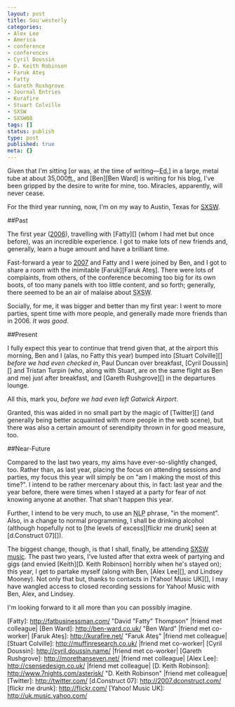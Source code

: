 ```yaml
---
layout: post
title: Sou'westerly
categories:
- Alex Lee
- America
- conference
- conferences
- Cyril Doussin
- D. Keith Robinson
- Faruk Ateş
- Fatty
- Gareth Rushgrove
- Journal Entries
- Kurafire
- Stuart Colville
- SXSW
- SXSW08
tags: []
status: publish
type: post
published: true
meta: {}
---
```

Given that I'm sitting [or was, at the time of writing—<abbr title="Editor">Ed.</abbr>] in a large, metal tube at about 35,000<abbr title="feet">ft.</abbr>, and [Ben][Ben Ward] is writing for his blog, I've been gripped by the desire to write for mine, too. Miracles, apparently, will never cease.

For the third year running, now, I'm on my way to Austin, Texas for&nbsp;[<abbr title="South by South-West">SXSW</abbr>][SXSW 08].

##Past

The first year ([2006][SXSW 06]), travelling with [Fatty][] (whom I had met but once before), was an incredible experience. I got to make lots of new friends and, generally, learn a huge amount and have a brilliant time.

Fast-forward a year to [2007][SXSW 07] and Fatty and I were joined by Ben, and I got to share a room with the inimitable [Faruk][Faruk Ateş]. There were lots of complaints, from others, of the conference becoming too big for its own boots, of too many panels with too little content, and so forth; generally, there seemed to be an air of malaise about <abbr title="South by South-West">SXSW</abbr>.

Socially, for me, it was bigger and better than my first year: I went to more parties, spent time with more people, and generally made more friends than in 2006. _It was good_.

##Present

I fully expect this year to continue that trend given that, at the airport this morning, Ben and I (alas, no Fatty this year) bumped into [Stuart Colville][] _before we had even checked in_, Paul Duncan over breakfast, [Cyril Doussin][] and Tristan Turpin (who, along with Stuart, are on the same flight as Ben and me) just after breakfast, and [Gareth Rushgrove][] in the departures lounge.

All this, mark you, _before we had even left Gatwick Airport_.

Granted, this was aided in no small part by the magic of [Twitter][] (and generally being better acquainted with more people in the web scene), but there was also a certain amount of serendipity thrown in for good measure, too.

##Near-Future

Compared to the last two years, my aims have ever-so-slightly changed, too. Rather than, as last year, placing the focus on attending sessions and parties, my focus this year will simply be on "am I making the most of this time?". I intend to be rather mercenary about this, in fact: last year and the year before, there were times when I stayed at a party for fear of not knowing anyone at another. That shan't happen this year.

Further, I intend to be very much, to use an <acronym title="Neuro-Linguistic Programming">NLP</acronym> phrase, "in the moment". Also, in a change to normal programming, I shall be drinking alcohol (although hopefully not to [the levels of excess][flickr me drunk] seen at [d.Construct 07][]).

The biggest change, though, is that I shall, finally, be attending [SXSW music][SXSW 08 music]. The past two years, I've lusted after that extra week of partying and gigs (and envied [Keith][D. Keith Robinson] horribly when he's stayed on); this year, I get to partake myself (along with Ben, [Alex Lee][], and Lindsey Mooney). Not only that but, thanks to contacts in [Yahoo! Music UK][], I may have wangled access to closed recording sessions for Yahoo! Music with Ben, Alex, and Lindsey.

I'm looking forward to it all more than you can possibly imagine.

[SXSW 06]:          http://2006.sxsw.com/      "SXSW 2006"
[SXSW 07]:          http://2007.sxsw.com/      "SXSW 2007"
[SXSW 08]:          http://2008.sxsw.com/      "SXSW 2008"
[SXSW 08 music]:    http://2008.sxsw.com/music/
[Fatty]:            http://fatbusinessman.com/ "David "Fatty" Thompson" |friend met colleague|
[Ben Ward]:         http://ben-ward.co.uk/     "Ben Ward" |friend met co-worker|
[Faruk Ateş]:       http://kurafire.net/       "Faruk Ateş" |friend met colleague|
[Stuart Colville]:  http://muffinresearch.co.uk/ |friend met co-worker|
[Cyril Doussin]:    http://cyril.doussin.name/   |friend met co-worker|
[Gareth Rushgrove]: http://morethanseven.net/    |friend met colleague|
[Alex Lee]:         http://csensedesign.co.uk/   |friend met colleague|
[D. Keith Robinson]: http://www.7nights.com/asterisk/ "D. Keith Robinson" |friend met colleague|
[Twitter]:          http://twitter.com/
[d.Construct 07]:   http://2007.dconstruct.com/
[flickr me drunk]:  http://flickr.com/
[Yahoo! Music UK]:  http://uk.music.yahoo.com/
